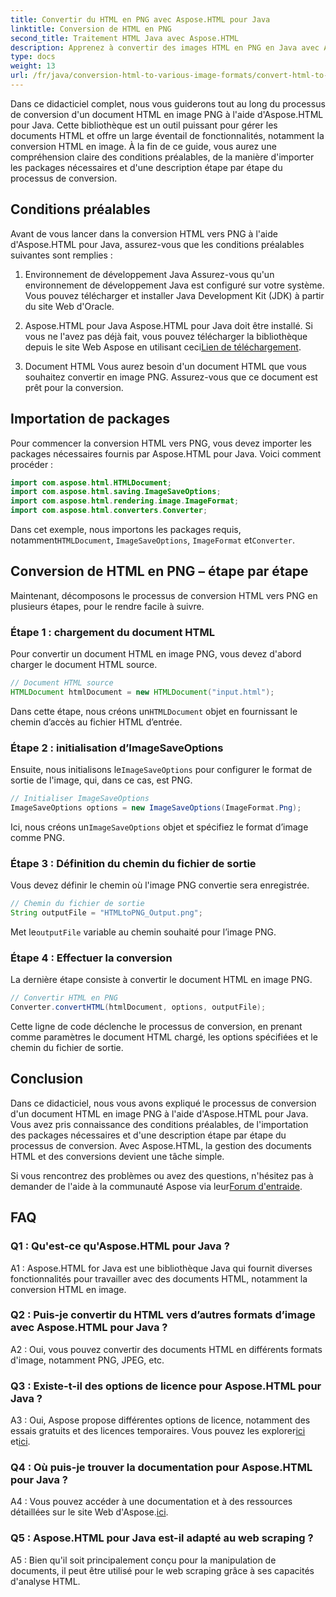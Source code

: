 ```yaml
---
title: Convertir du HTML en PNG avec Aspose.HTML pour Java
linktitle: Conversion de HTML en PNG
second_title: Traitement HTML Java avec Aspose.HTML
description: Apprenez à convertir des images HTML en PNG en Java avec Aspose.HTML. Un guide complet avec des instructions étape par étape.
type: docs
weight: 13
url: /fr/java/conversion-html-to-various-image-formats/convert-html-to-png/
---
```

Dans ce didacticiel complet, nous vous guiderons tout au long du processus de conversion d'un document HTML en image PNG à l'aide d'Aspose.HTML pour Java. Cette bibliothèque est un outil puissant pour gérer les documents HTML et offre un large éventail de fonctionnalités, notamment la conversion HTML en image. À la fin de ce guide, vous aurez une compréhension claire des conditions préalables, de la manière d'importer les packages nécessaires et d'une description étape par étape du processus de conversion.

## Conditions préalables

Avant de vous lancer dans la conversion HTML vers PNG à l'aide d'Aspose.HTML pour Java, assurez-vous que les conditions préalables suivantes sont remplies :

1. Environnement de développement Java
Assurez-vous qu'un environnement de développement Java est configuré sur votre système. Vous pouvez télécharger et installer Java Development Kit (JDK) à partir du site Web d'Oracle.

2. Aspose.HTML pour Java
 Aspose.HTML pour Java doit être installé. Si vous ne l'avez pas déjà fait, vous pouvez télécharger la bibliothèque depuis le site Web Aspose en utilisant ceci[Lien de téléchargement](https://releases.aspose.com/html/java/).

3. Document HTML
Vous aurez besoin d'un document HTML que vous souhaitez convertir en image PNG. Assurez-vous que ce document est prêt pour la conversion.

## Importation de packages

Pour commencer la conversion HTML vers PNG, vous devez importer les packages nécessaires fournis par Aspose.HTML pour Java. Voici comment procéder :

```java
import com.aspose.html.HTMLDocument;
import com.aspose.html.saving.ImageSaveOptions;
import com.aspose.html.rendering.image.ImageFormat;
import com.aspose.html.converters.Converter;
```

 Dans cet exemple, nous importons les packages requis, notamment`HTMLDocument`, `ImageSaveOptions`, `ImageFormat` et`Converter`.

## Conversion de HTML en PNG – étape par étape

Maintenant, décomposons le processus de conversion HTML vers PNG en plusieurs étapes, pour le rendre facile à suivre.

### Étape 1 : chargement du document HTML

Pour convertir un document HTML en image PNG, vous devez d'abord charger le document HTML source.

```java
// Document HTML source
HTMLDocument htmlDocument = new HTMLDocument("input.html");
```

 Dans cette étape, nous créons un`HTMLDocument` objet en fournissant le chemin d’accès au fichier HTML d’entrée.

### Étape 2 : initialisation d’ImageSaveOptions

 Ensuite, nous initialisons le`ImageSaveOptions` pour configurer le format de sortie de l'image, qui, dans ce cas, est PNG.

```java
// Initialiser ImageSaveOptions
ImageSaveOptions options = new ImageSaveOptions(ImageFormat.Png);
```

 Ici, nous créons un`ImageSaveOptions` objet et spécifiez le format d’image comme PNG.

### Étape 3 : Définition du chemin du fichier de sortie

Vous devez définir le chemin où l'image PNG convertie sera enregistrée.

```java
// Chemin du fichier de sortie
String outputFile = "HTMLtoPNG_Output.png";
```

 Met le`outputFile` variable au chemin souhaité pour l’image PNG.

### Étape 4 : Effectuer la conversion

La dernière étape consiste à convertir le document HTML en image PNG.

```java
// Convertir HTML en PNG
Converter.convertHTML(htmlDocument, options, outputFile);
```

Cette ligne de code déclenche le processus de conversion, en prenant comme paramètres le document HTML chargé, les options spécifiées et le chemin du fichier de sortie.

## Conclusion

Dans ce didacticiel, nous vous avons expliqué le processus de conversion d'un document HTML en image PNG à l'aide d'Aspose.HTML pour Java. Vous avez pris connaissance des conditions préalables, de l'importation des packages nécessaires et d'une description étape par étape du processus de conversion. Avec Aspose.HTML, la gestion des documents HTML et des conversions devient une tâche simple.

 Si vous rencontrez des problèmes ou avez des questions, n'hésitez pas à demander de l'aide à la communauté Aspose via leur[Forum d'entraide](https://forum.aspose.com/).

## FAQ

### Q1 : Qu'est-ce qu'Aspose.HTML pour Java ?

A1 : Aspose.HTML for Java est une bibliothèque Java qui fournit diverses fonctionnalités pour travailler avec des documents HTML, notamment la conversion HTML en image.

### Q2 : Puis-je convertir du HTML vers d’autres formats d’image avec Aspose.HTML pour Java ?

A2 : Oui, vous pouvez convertir des documents HTML en différents formats d'image, notamment PNG, JPEG, etc.

### Q3 : Existe-t-il des options de licence pour Aspose.HTML pour Java ?

 A3 : Oui, Aspose propose différentes options de licence, notamment des essais gratuits et des licences temporaires. Vous pouvez les explorer[ici](https://purchase.aspose.com/buy) et[ici](https://purchase.aspose.com/temporary-license/).

### Q4 : Où puis-je trouver la documentation pour Aspose.HTML pour Java ?

 A4 : Vous pouvez accéder à une documentation et à des ressources détaillées sur le site Web d'Aspose.[ici](https://reference.aspose.com/html/java/).

### Q5 : Aspose.HTML pour Java est-il adapté au web scraping ?

A5 : Bien qu'il soit principalement conçu pour la manipulation de documents, il peut être utilisé pour le web scraping grâce à ses capacités d'analyse HTML.